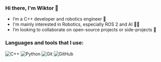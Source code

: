 ### Hi there, I'm Wiktor 👋
- I’m a C++ developer and robotics engineer 🤖
- I'm mainly interested in Robotics, especially ROS 2 and AI 🤖🧠
- I’m looking to collaborate on open-source projects or side-projects 🌟

### Languages and tools that I use:

![C++](https://img.icons8.com/color/48/000000/c-plus-plus-logo.png)
![Python](https://img.icons8.com/color/48/000000/python.png)
![Git](https://img.icons8.com/color/48/000000/git.png)
![GitHub](https://img.icons8.com/fluent/48/000000/github.png)




